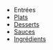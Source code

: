 <!-- docs/_sidebar.md -->
- Entrées
- [Plats](/Alimentation/Recettes/Plats/)
- [Desserts](/Alimentation/Recettes/Desserts/)
- [Sauces](/Alimentation/Recettes/Sauces/)
- [Ingrédients](/Alimentation/Recettes/Ingredients/)
